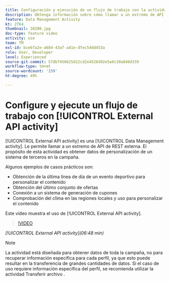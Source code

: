 ```yaml
---
title: Configuración y ejecución de un flujo de trabajo con la actividad de API externa
description: Obtenga información sobre cómo llamar a un extremo de API de REST externa para extraer datos de personalización de un sistema de terceros a la campaña.
feature: Data Management Activity
kt: 2764
thumbnail: 28200.jpg
doc-type: feature video
activity: use
team: TM
exl-id: bce6fa2e-a684-43af-a41e-dfec54dd453a
role: User, Developer
level: Experienced
source-git-commit: 57dbf456625d22cd2e4526d92e5a8c20a048d339
workflow-type: tm+mt
source-wordcount: '159'
ht-degree: 49%

---
```


# Configure y ejecute un flujo de trabajo con [!UICONTROL External API activity]

[!UICONTROL External API activity] es una [!UICONTROL Data Management activity]. Le permite llamar a un extremo de API de REST externa. El propósito de esta actividad es obtener datos de personalización de un sistema de terceros en la campaña.

Algunos ejemplos de casos prácticos son:

* Obtención de la última línea de día de un evento deportivo para personalizar el contenido
* Obtención del último conjunto de ofertas
* Conexión a un sistema de generación de cupones
* Comprobación del clima en las regiones locales y uso para personalizar el contenido

Este vídeo muestra el uso de [!UICONTROL External API activity].

>[!VIDEO](https://video.tv.adobe.com/v/28200/?quality=12)

*[!UICONTROL External API activity](06:48 min)*

>[!NOTE]
>
>La actividad está diseñada para obtener datos de toda la campaña, no para recuperar información específica para cada perfil, ya que esto puede resultar en la transferencia de grandes cantidades de datos. Si el caso de uso requiere información específica del perfil, se recomienda utilizar la actividad Transferir archivo .
